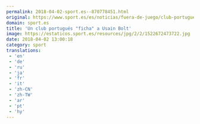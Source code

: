 ```yaml
---
permalink: 2018-04-02-sport.es--870778451.html
original: https://www.sport.es/es/noticias/fuera-de-juego/club-portugues-ficha-usain-bolt-6729420?utm_source=rss-noticias&utm_medium=feed&utm_campaign=fuera-de-juego
domain: sport.es
title: 'Un club portugués "ficha" a Usain Bolt'
image: https://estaticos.sport.es/resources/jpg/2/2/1522672473722.jpg
date: 2018-04-02 13:00:18
category: sport
translations: 
 - 'en'
 - 'de'
 - 'ru'
 - 'ja'
 - 'fr'
 - 'it'
 - 'zh-CN'
 - 'zh-TW'
 - 'ar'
 - 'pt'
 - 'hy'
---
```


